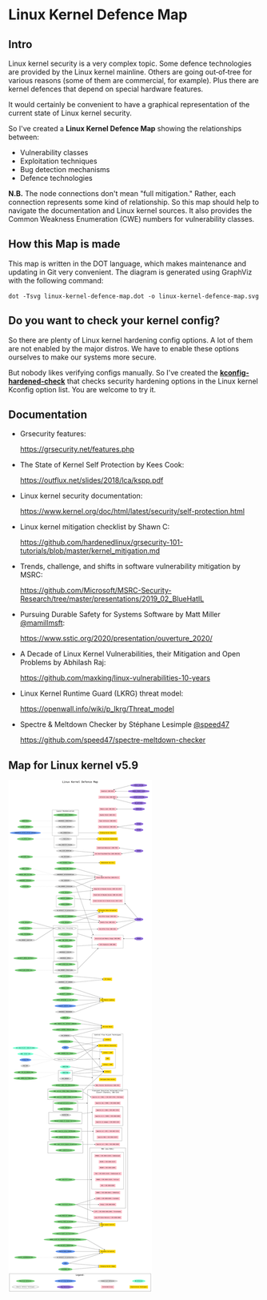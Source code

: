 # Linux Kernel Defence Map

## Intro

Linux kernel security is a very complex topic.
Some defence technologies are provided by the Linux kernel mainline.
Others are going out‑of‑tree for various reasons (some of them are commercial, for example).
Plus there are kernel defences that depend on special hardware features.

It would certainly be convenient to have a graphical representation of the current state of Linux kernel security.

So I've created a __Linux Kernel Defence Map__ showing the relationships between:
 - Vulnerability classes
 - Exploitation techniques
 - Bug detection mechanisms
 - Defence technologies

__N.B.__ The node connections don't mean "full mitigation."
Rather, each connection represents some kind of relationship.
So this map should help to navigate the documentation and Linux kernel sources.
It also provides the Common Weakness Enumeration (CWE) numbers for vulnerability classes.

## How this Map is made

This map is written in the DOT language, which makes maintenance and updating in Git very convenient.
The diagram is generated using GraphViz with the following command:
```
dot -Tsvg linux-kernel-defence-map.dot -o linux-kernel-defence-map.svg
```

## Do you want to check your kernel config?

So there are plenty of Linux kernel hardening config options. A lot of them are
not enabled by the major distros. We have to enable these options ourselves to
make our systems more secure.

But nobody likes verifying configs manually. So I've created the [__kconfig-hardened-check__][1]
that checks security hardening options in the Linux kernel Kconfig option list.
You are welcome to try it.

## Documentation

- Grsecurity features:

  https://grsecurity.net/features.php

- The State of Kernel Self Protection by Kees Cook:

  https://outflux.net/slides/2018/lca/kspp.pdf

- Linux kernel security documentation:

  https://www.kernel.org/doc/html/latest/security/self-protection.html

- Linux kernel mitigation checklist by Shawn C:

  https://github.com/hardenedlinux/grsecurity-101-tutorials/blob/master/kernel_mitigation.md

- Trends, challenge, and shifts in software vulnerability mitigation by MSRC:

  https://github.com/Microsoft/MSRC-Security-Research/tree/master/presentations/2019_02_BlueHatIL

- Pursuing Durable Safety for Systems Software by Matt Miller [@mamillmsft][2]:

  https://www.sstic.org/2020/presentation/ouverture_2020/

- A Decade of Linux Kernel Vulnerabilities, their Mitigation and Open Problems by Abhilash Raj:

  https://github.com/maxking/linux-vulnerabilities-10-years

- Linux Kernel Runtime Guard (LKRG) threat model:

  https://openwall.info/wiki/p_lkrg/Threat_model

- Spectre & Meltdown Checker by Stéphane Lesimple [@speed47][3]

  https://github.com/speed47/spectre-meltdown-checker

## Map for Linux kernel v5.9

![Linux Kernel Defence Map](./linux-kernel-defence-map.svg)

[1]: https://github.com/a13xp0p0v/kconfig-hardened-check
[2]: https://github.com/mamillmsft
[3]: https://github.com/speed47
